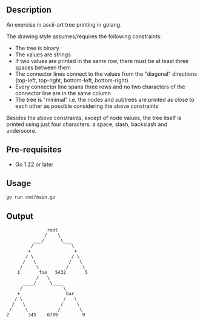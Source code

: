 ## Description
An exercise in ascii-art tree printing in golang.

The drawing style assumes/requires the following constraints:
- The tree is binary
- The values are strings
- If two values are printed in the same row, there must be at least three spaces between them
- The connector lines connect to the values from the "diagonal" directions (top-left, top-right, bottom-left, bottom-right)
- Every connector line spans three rows and no two characters of the connector line are in the same column
- The tree is "minimal" i.e. the nodes and subtrees are printed as close to each other as possible considering the above constraints

Besides the above constraints, except of node values, the tree itself is printed using just four characters: a space, slash, backslash and underscore.

## Pre-requisites
- Go 1.22 or later

## Usage
```bash
go run cmd/main.go
```

## Output
```
               root
              /    \
          ___/      \___
         /              \
        +                +
       / \              / \
      /   \            /   \
     /     \          /     \
    1       foo   5432       5
           /   \
      ____/     \____
     /               \
    +                 bar
   / \               /   \
  /   \             /     \
 /     \           /       \
2       345    6789         9
```

